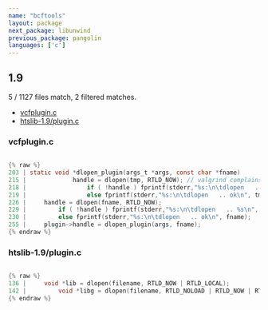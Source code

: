 ```yaml
---
name: "bcftools"
layout: package
next_package: libunwind
previous_package: pangolin
languages: ['c']
---
```

## 1.9
5 / 1127 files match, 2 filtered matches.

 - [vcfplugin.c](#vcfpluginc)
 - [htslib-1.9/plugin.c](#htslib-19pluginc)

### vcfplugin.c

```c

{% raw %}
203 | static void *dlopen_plugin(args_t *args, const char *fname)
215 |             handle = dlopen(tmp, RTLD_NOW); // valgrind complains about unfreed memory, not our problem though
218 |                 if ( !handle ) fprintf(stderr,"%s:\n\tdlopen   .. %s\n", tmp,dlerror());
219 |                 else fprintf(stderr,"%s:\n\tdlopen   .. ok\n", tmp);
226 |     handle = dlopen(fname, RTLD_NOW);
229 |         if ( !handle ) fprintf(stderr,"%s:\n\tdlopen   .. %s\n", fname,dlerror());
230 |         else fprintf(stderr,"%s:\n\tdlopen   .. ok\n", fname);
255 |     plugin->handle = dlopen_plugin(args, fname);
{% endraw %}

```
### htslib-1.9/plugin.c

```c

{% raw %}
136 |     void *lib = dlopen(filename, RTLD_NOW | RTLD_LOCAL);
142 |         void *libg = dlopen(filename, RTLD_NOLOAD | RTLD_NOW | RTLD_GLOBAL);
{% endraw %}

```